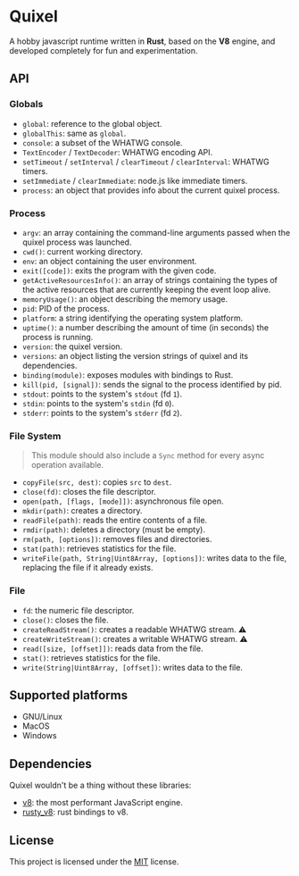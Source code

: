 # Quixel

A hobby javascript runtime written in **Rust**, based on the **V8** engine, and developed completely for fun and experimentation.

## API

### Globals

- `global`: reference to the global object.
- `globalThis`: same as `global`.
- `console`: a subset of the WHATWG console.
- `TextEncoder` / `TextDecoder`: WHATWG encoding API.
- `setTimeout` / `setInterval` / `clearTimeout` / `clearInterval`: WHATWG timers.
- `setImmediate` / `clearImmediate`: node.js like immediate timers.
- `process`: an object that provides info about the current quixel process.

### Process

- `argv`: an array containing the command-line arguments passed when the quixel process was launched.
- `cwd()`: current working directory.
- `env`:  an object containing the user environment.
- `exit([code])`: exits the program with the given code.
- `getActiveResourcesInfo()`:  an array of strings containing the types of the active resources that are currently keeping the event loop alive.
- `memoryUsage()`: an object describing the memory usage.
- `pid`: PID of the process.
- `platform`: a string identifying the operating system platform. 
- `uptime()`: a number describing the amount of time (in seconds) the process is running.
- `version`: the quixel version.
- `versions`: an object listing the version strings of quixel and its dependencies.
- `binding(module)`: exposes modules with bindings to Rust.
- `kill(pid, [signal])`: sends the signal to the process identified by pid.
- `stdout`: points to the system's `stdout` (fd `1`).
- `stdin`: points to the system's `stdin` (fd `0`).
- `stderr`: points to the system's `stderr` (fd `2`).

### File System

> This module should also include a `Sync` method for every async operation available.

- `copyFile(src, dest)`: copies `src` to `dest`.
- `close(fd)`: closes the file descriptor.
- `open(path, [flags, [mode]])`: asynchronous file open.
- `mkdir(path)`: creates a directory.
- `readFile(path)`: reads the entire contents of a file.
- `rmdir(path)`: deletes a directory (must be empty).
- `rm(path, [options])`: removes files and directories.
- `stat(path)`: retrieves statistics for the file.
- `writeFile(path, String|Uint8Array, [options])`: writes data to the file, replacing the file if it already exists.

### File

- `fd`: the numeric file descriptor.
- `close()`: closes the file.
- `createReadStream()`: creates a readable WHATWG stream. ⚠️
- `createWriteStream()`: creates a writable WHATWG stream. ⚠️
- `read([size, [offset]])`: reads data from the file.
- `stat()`: retrieves statistics for the file.
- `write(String|Uint8Array, [offset])`: writes data to the file.

## Supported platforms

- GNU/Linux
- MacOS
- Windows

## Dependencies

Quixel wouldn't be a thing without these libraries:

- <a href="https://v8.dev/">v8</a>: the most performant JavaScript engine.
- <a href="https://crates.io/crates/v8">rusty_v8</a>: rust bindings to v8.

## License

This project is licensed under the <a href="./LICENSE.md">MIT</a> license.
